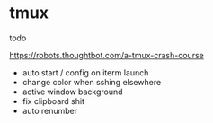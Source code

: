 # tmux

todo

https://robots.thoughtbot.com/a-tmux-crash-course

* auto start / config on iterm launch
* change color when sshing elsewhere
* active window background
* fix clipboard shit
* auto renumber
